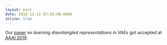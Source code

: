 ```yaml
---
layout: post
date: 2018-11-15 07:59:00-0400
inline: true
---
```


Our [paper](https://arxiv.org/abs/1809.04497) on *learning disentangled representations in VAEs* got accepted at [AAAI 2019](https://aaai.org/Conferences/AAAI-19/).
